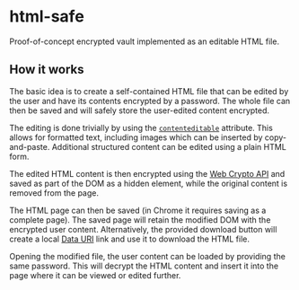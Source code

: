# html-safe

Proof-of-concept encrypted vault implemented as an editable HTML file.

## How it works

The basic idea is to create a self-contained HTML file that can be edited 
by the user and have its contents encrypted by a password. The whole file
can then be saved and will safely store the user-edited content encrypted.

The editing is done trivially by using the [`contenteditable`](https://developer.mozilla.org/en-US/docs/Web/API/HTMLElement/contentEditable)
attribute. This allows for formatted text, including images which can be
inserted by copy-and-paste. Additional structured content can be edited
using a plain HTML form.

The edited HTML content is then encrypted using the [Web Crypto API](https://developer.mozilla.org/en-US/docs/Web/API/Crypto)
and saved as part of the DOM as a hidden element, while the original content
is removed from the page.

The HTML page can then be saved (in Chrome it requires saving as a complete
page). The saved page will retain the modified DOM with the encrypted user
content. Alternatively, the provided download button will create a local
[Data URI](https://developer.mozilla.org/en-US/docs/Web/HTTP/Basics_of_HTTP/Data_URIs)
link and use it to download the HTML file.

Opening the modified file, the user content can be loaded by providing the
same password. This will decrypt the HTML content and insert it into the page
where it can be viewed or edited further.
